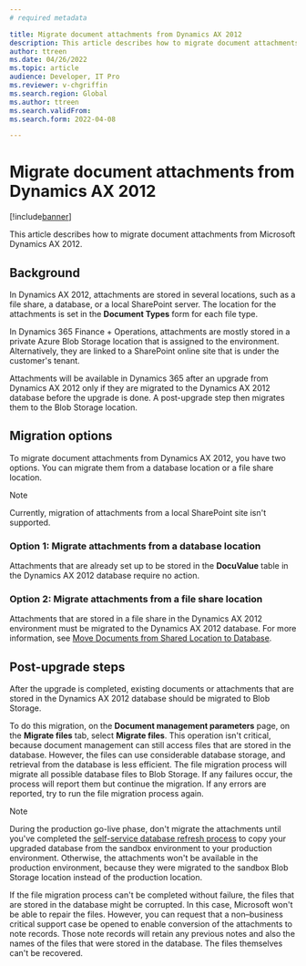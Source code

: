 ```yaml
---
# required metadata

title: Migrate document attachments from Dynamics AX 2012
description: This article describes how to migrate document attachments from Microsoft Dynamics AX 2012.
author: ttreen 
ms.date: 04/26/2022
ms.topic: article
audience: Developer, IT Pro
ms.reviewer: v-chgriffin
ms.search.region: Global
ms.author: ttreen
ms.search.validFrom: 
ms.search.form: 2022-04-08

---
```


# Migrate document attachments from Dynamics AX 2012

[!include[banner](../includes/banner.md)]

This article describes how to migrate document attachments from Microsoft Dynamics AX 2012.

## Background

In Dynamics AX 2012, attachments are stored in several locations, such as a file share, a database, or a local SharePoint server. The location for the attachments is set in the **Document Types** form for each file type.

In Dynamics 365 Finance + Operations, attachments are mostly stored in a private Azure Blob Storage location that is assigned to the environment. Alternatively, they are linked to a SharePoint online site that is under the customer's tenant.

Attachments will be available in Dynamics 365 after an upgrade from Dynamics AX 2012 only if they are migrated to the Dynamics AX 2012 database before the upgrade is done. A post-upgrade step then migrates them to the Blob Storage location.

## Migration options

To migrate document attachments from Dynamics AX 2012, you have two options. You can migrate them from a database location or a file share location.

> [!NOTE]
> Currently, migration of attachments from a local SharePoint site isn't supported.

### Option 1: Migrate attachments from a database location

Attachments that are already set up to be stored in the **DocuValue** table in the Dynamics AX 2012 database require no action.

### Option 2: Migrate attachments from a file share location

Attachments that are stored in a file share in the Dynamics AX 2012 environment must be migrated to the Dynamics AX 2012 database. For more information, see [Move Documents from Shared Location to Database](https://github.com/microsoft/Dynamics-365-FastTrack-Implementation-Assets/blob/master/AX2012DataUpgrade/MoveDocumentsToDatabase).

## Post-upgrade steps

After the upgrade is completed, existing documents or attachments that are stored in the Dynamics AX 2012 database should be migrated to Blob Storage.

To do this migration, on the **Document management parameters** page, on the **Migrate files** tab, select **Migrate files**. This operation isn't critical, because document management can still access files that are stored in the database. However, the files can use considerable database storage, and retrieval from the database is less efficient. The file migration process will migrate all possible database files to Blob Storage. If any failures occur, the process will report them but continue the migration. If any errors are reported, try to run the file migration process again.

> [!NOTE]
> During the production go-live phase, don't migrate the attachments until you've completed the [self-service database refresh process](../database/database-refresh.md#self-service-database-refresh) to copy your upgraded database from the sandbox environment to your production environment. Otherwise, the attachments won't be available in the production environment, because they were migrated to the sandbox Blob Storage location instead of the production location.

If the file migration process can't be completed without failure, the files that are stored in the database might be corrupted. In this case, Microsoft won't be able to repair the files. However, you can request that a non–business critical support case be opened to enable conversion of the attachments to note records. Those note records will retain any previous notes and also the names of the files that were stored in the database. The files themselves can't be recovered.
